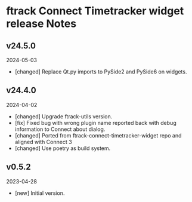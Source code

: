 # ftrack Connect Timetracker widget release Notes

## v24.5.0
2024-05-03

* [changed] Replace Qt.py imports to PySide2 and PySide6 on widgets.

## v24.4.0
2024-04-02

* [changed] Upgrade ftrack-utils version.
* [fix] Fixed bug with wrong plugin name reported back with debug information to Connect about dialog.
* [changed] Ported from ftrack-connect-timetracker-widget repo and aligned with Connect 3
* [changed] Use poetry as build system.

## v0.5.2
2023-04-28

* [new] Initial version.
